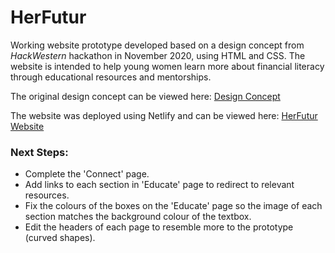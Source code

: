 # HerFutur
Working website prototype developed based on a design concept from _HackWestern_ hackathon in November 2020, using HTML and CSS. The website is intended to help young women learn more about financial literacy through educational resources and mentorships.

The original design concept can be viewed here: [Design Concept](./DesignPrototype.pdf)

The website was deployed using Netlify and can be viewed here: [HerFutur Website](https://herfutur.netlify.app/)

### Next Steps:
- Complete the 'Connect' page.
- Add links to each section in 'Educate' page to redirect to relevant resources.
- Fix the colours of the boxes on the 'Educate' page so the image of each section matches the background colour of the textbox.
- Edit the headers of each page to resemble more to the prototype (curved shapes).
